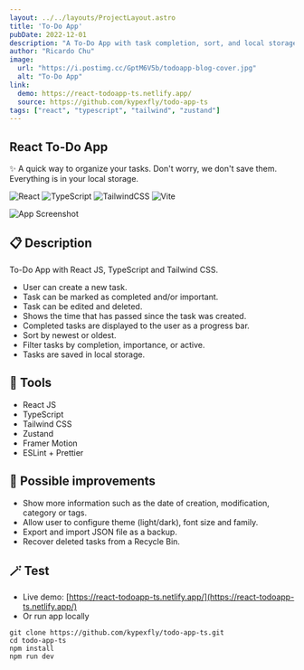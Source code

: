 ```yaml
---
layout: ../../layouts/ProjectLayout.astro
title: 'To-Do App'
pubDate: 2022-12-01
description: "A To-Do App with task completion, sort, and local storage."
author: "Ricardo Chu"
image:
  url: "https://i.postimg.cc/GptM6V5b/todoapp-blog-cover.jpg"
  alt: "To-Do App"
link:
  demo: https://react-todoapp-ts.netlify.app/
  source: https://github.com/kypexfly/todo-app-ts
tags: ["react", "typescript", "tailwind", "zustand"]
---
```


## React To-Do App
✨ A quick way to organize your tasks. Don't worry, we don't save them. Everything is in your local storage.

![React](https://img.shields.io/badge/react-%2320232a.svg?style=for-the-badge&logo=react&logoColor=%2361DAFB)
![TypeScript](https://img.shields.io/badge/typescript-%23007ACC.svg?style=for-the-badge&logo=typescript&logoColor=white)
![TailwindCSS](https://img.shields.io/badge/tailwindcss-%2338B2AC.svg?style=for-the-badge&logo=tailwind-css&logoColor=white)
![Vite](https://img.shields.io/badge/vite-%23646CFF.svg?style=for-the-badge&logo=vite&logoColor=white)

![App Screenshot](https://github.com/kypexfly/todo-app-ts/blob/master/public/app_screenshot.png)

## 📋 Description 
To-Do App with React JS, TypeScript and Tailwind CSS. 
* User can create a new task.
* Task can be marked as completed and/or important.
* Task can be edited and deleted.
* Shows the time that has passed since the task was created.
* Completed tasks are displayed to the user as a progress bar.
* Sort by newest or oldest.
* Filter tasks by completion, importance, or active.
* Tasks are saved in local storage.

## 🔩 Tools
* React JS 
* TypeScript
* Tailwind CSS
* Zustand
* Framer Motion
* ESLint + Prettier

## 🧪 Possible improvements

* Show more information such as the date of creation, modification, category or tags.
* Allow user to configure theme (light/dark), font size and family.
* Export and import JSON file as a backup.
* Recover deleted tasks from a Recycle Bin.

## 🪄 Test
* Live demo: [https://react-todoapp-ts.netlify.app/](https://react-todoapp-ts.netlify.app/)
* Or run app locally
```
git clone https://github.com/kypexfly/todo-app-ts.git
cd todo-app-ts
npm install
npm run dev
```